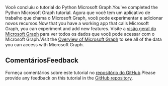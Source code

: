 <!-- markdownlint-disable MD002 MD041 -->

<span data-ttu-id="6a1c2-101">Você concluiu o tutorial do Python Microsoft Graph.</span><span class="sxs-lookup"><span data-stu-id="6a1c2-101">You've completed the Python Microsoft Graph tutorial.</span></span> <span data-ttu-id="6a1c2-102">Agora que você tem um aplicativo de trabalho que chama o Microsoft Graph, você pode experimentar e adicionar novos recursos.</span><span class="sxs-lookup"><span data-stu-id="6a1c2-102">Now that you have a working app that calls Microsoft Graph, you can experiment and add new features.</span></span> <span data-ttu-id="6a1c2-103">Visite a [visão geral do Microsoft Graph](/graph/overview) para ver todos os dados que você pode acessar com o Microsoft Graph.</span><span class="sxs-lookup"><span data-stu-id="6a1c2-103">Visit the [Overview of Microsoft Graph](/graph/overview) to see all of the data you can access with Microsoft Graph.</span></span>

## <a name="feedback"></a><span data-ttu-id="6a1c2-104">Comentários</span><span class="sxs-lookup"><span data-stu-id="6a1c2-104">Feedback</span></span>

<span data-ttu-id="6a1c2-105">Forneça comentários sobre este tutorial no [repositório do GitHub](https://github.com/microsoftgraph/msgraph-training-pythondjangoapp).</span><span class="sxs-lookup"><span data-stu-id="6a1c2-105">Please provide any feedback on this tutorial in the [GitHub repository](https://github.com/microsoftgraph/msgraph-training-pythondjangoapp).</span></span>

